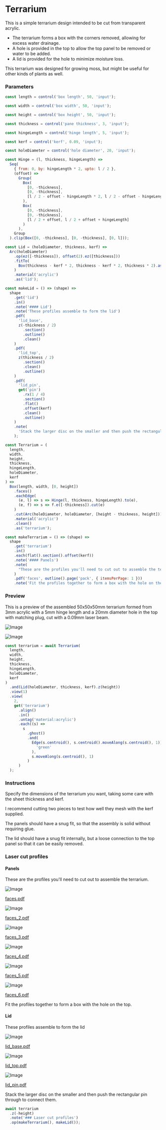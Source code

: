 # Terrarium

This is a simple terrarium design intended to be cut from transparent acrylic.

* The terrarium forms a box with the corners removed, allowing for excess water drainage.
* A hole is provided in the top to allow the top panel to be removed or water to be added.
* A lid is provided for the hole to minimize moisture loss.

This terrarium was designed for growing moss, but might be useful for other kinds of plants as well.

### Parameters

```JavaScript
const length = control('box length', 50, 'input');
```

```JavaScript
const width = control('box width', 50, 'input');
```

```JavaScript
const height = control('box height', 50, 'input');
```

```JavaScript
const thickness = control('pane thickness', 3, 'input');
```

```JavaScript
const hingeLength = control('hinge length', 5, 'input');
```

```JavaScript
const kerf = control('kerf', 0.09, 'input');
```

```JavaScript
const holeDiameter = control('hole diameter', 20, 'input');
```

```JavaScript
const Hinge = (l, thickness, hingeLength) =>
  Seq(
    { from: 0, by: hingeLength * 2, upto: l / 2 },
    (offset) =>
      Group(
        Box(
          [0, -thickness],
          [0, -thickness],
          [l / 2 - offset - hingeLength * 2, l / 2 - offset - hingeLength]
        ),
        Box(
          [0, -thickness],
          [0, -thickness],
          [l / 2 + offset, l / 2 + offset + hingeLength]
        )
      ),
    Group
  ).clip(Box([0, -thickness], [0, -thickness], [0, l]));
```

```JavaScript
const Lid = (holeDiameter, thickness, kerf) =>
  Arc(holeDiameter)
    .op(ez([-thickness]), offset(2).ez([thickness]))
    .fitTo(
      Box(thickness - kerf * 2, thickness - kerf * 2, thickness * 2).as('pin')
    )
    .material('acrylic')
    .as('lid');
```

```JavaScript
const makeLid = () => (shape) =>
  shape
    .get('lid')
    .in()
    .note('#### Lid')
    .note('These profiles assemble to form the lid')
    .pdf(
      'lid_base',
      z(-thickness / 2)
        .section()
        .outline()
        .clean()
    )
    .pdf(
      'lid_top',
      z(thickness / 2)
        .section()
        .clean()
        .outline()
    )
    .pdf(
      'lid_pin',
      get('pin')
        .rx(1 / 4)
        .section()
        .flat()
        .offset(kerf)
        .clean()
        .outline()
    )
    .note(
      'Stack the larger disc on the smaller and then push the rectangular pin through to connect them.'
    );
```

```JavaScript
const Terrarium = (
  length,
  width,
  height,
  thickness,
  hingeLength,
  holeDiameter,
  kerf
) =>
  Box(length, width, [0, height])
    .faces()
    .eachEdge(
      (e, l) => s => Hinge(l, thickness, hingeLength).to(e),
      (e, f) => s => f.e([-thickness]).cut(e)
    )
    .cut(Arc(holeDiameter, holeDiameter, [height - thickness, height]))
    .material('acrylic')
    .clean()
    .as('terrarium');
```

```JavaScript
const makeTerrarium = () => (shape) =>
  shape
    .get('terrarium')
    .in()
    .each(flat().section().offset(kerf))
    .note('#### Panels')
    .note(
      "These are the profiles you'll need to cut out to assemble the terrarium."
    )
    .pdf('faces', outline().page('pack', { itemsPerPage: 1 }))
    .note('Fit the profiles together to form a box with the hole on the top.');
```

### Preview

This is a preview of the assembled 50x50x50mm terrarium formed from 3mm acrylic with a 5mm hinge length and a 20mm diameter hole in the top with matching plug, cut with a 0.09mm laser beam.

![Image](terrarium.md.terrarium_1.png)

![Image](terrarium.md.terrarium_2.png)

```JavaScript
const terrarium = await Terrarium(
  length,
  width,
  height,
  thickness,
  hingeLength,
  holeDiameter,
  kerf
)
  .and(Lid(holeDiameter, thickness, kerf).z(height))
  .view(1)
  .view(
    2,
    get('terrarium')
      .align()
      .in()
      .untag('material:acrylic')
      .each((s) =>
        s
          .ghost()
          .and(
            Edge(s.centroid(), s.centroid().moveAlong(s.centroid(), 1)).color(
              'green'
            ),
            s.moveAlong(s.centroid(), 1)
          )
      )
  );
```

### Instructions

Specify the dimensions of the terrarium you want, taking some care with the sheet thickness and kerf.

I recommend cutting two pieces to test how well they mesh with the kerf supplied.

The panels should have a snug fit, so that the assembly is solid without requiring glue.

The lid should have a snug fit internally, but a loose connection to the top panel so that it can be easily removed.

### Laser cut profiles

#### Panels

These are the profiles you'll need to cut out to assemble the terrarium.

![Image](terrarium.md.$7_faces.png)

[faces.pdf](terrarium.faces.pdf)

![Image](terrarium.md.$7_faces.png)

[faces_2.pdf](terrarium.faces_2.pdf)

![Image](terrarium.md.$7_faces.png)

[faces_3.pdf](terrarium.faces_3.pdf)

![Image](terrarium.md.$7_faces.png)

[faces_4.pdf](terrarium.faces_4.pdf)

![Image](terrarium.md.$7_faces.png)

[faces_5.pdf](terrarium.faces_5.pdf)

![Image](terrarium.md.$7_faces.png)

[faces_6.pdf](terrarium.faces_6.pdf)

Fit the profiles together to form a box with the hole on the top.

#### Lid

These profiles assemble to form the lid

![Image](terrarium.md.$7_lid_base.png)

[lid_base.pdf](terrarium.lid_base.pdf)

![Image](terrarium.md.$7_lid_top.png)

[lid_top.pdf](terrarium.lid_top.pdf)

![Image](terrarium.md.$7_lid_pin.png)

[lid_pin.pdf](terrarium.lid_pin.pdf)

Stack the larger disc on the smaller and then push the rectangular pin through to connect them.

```JavaScript
await terrarium
  .z(-height)
  .note('### Laser cut profiles')
  .op(makeTerrarium(), makeLid());
```
